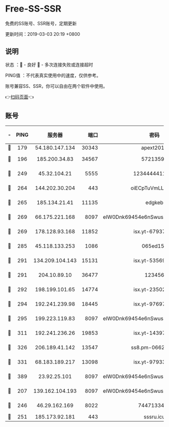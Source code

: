 # Free-SS-SSR

免费的SS账号、SSR账号，定期更新

更新时间：2019-03-03 20:19 +0800

## 说明

状态     ：🙂 - 良好 🙁 - 多次连接失败或连接超时

PING值   ：不代表真实使用中的速度，仅供参考。

账号兼容SS、SSR，你可以自由在两个软件中使用。

👉[扫码页面](https://liesauer.github.io/free-ss-ssr.github.io/)👈

## 账号

|-|PING|服务器|端口|密码|加密方式|区域|
|:----:|:----:|:-----:|-----:|:----:|:----:|:----:|
|🙂|179|54.180.147.134|30343|apext2019|chacha20|KR|
|🙂|196|185.200.34.83|34567|57213592|aes-256-cfb|US|
|🙂|249|45.32.104.21|5555|1234444411111|aes-256-cfb|SG|
|🙂|264|144.202.30.204|443|oiECpTuVmLLxk4Ts|aes-256-cfb|US|
|🙂|265|185.134.21.41|11135|edgkeb|aes-256-cfb|GB|
|🙂|269|66.175.221.168|8097|eIW0Dnk69454e6nSwuspv9DmS201tQ0D|aes-256-cfb|US|
|🙂|269|178.128.93.168|11852|isx.yt-67937550|aes-256-cfb|SG|
|🙂|285|45.118.133.253|1086|065ed15a|aes-256-cfb|SG|
|🙂|291|134.209.104.143|15131|isx.yt-53569932|aes-256-cfb|SG|
|🙂|291|204.10.89.10|36477|123456|aes-256-cfb|US|
|🙂|292|198.199.101.65|14774|isx.yt-23502068|aes-256-cfb|US|
|🙂|294|192.241.239.98|18445|isx.yt-97697625|aes-256-cfb|US|
|🙂|295|199.223.119.83|8097|eIW0Dnk69454e6nSwuspv9DmS201tQ0D|aes-256-cfb|US|
|🙂|311|192.241.236.26|19853|isx.yt-14397155|aes-256-cfb|US|
|🙂|326|206.189.41.142|13547|ss8.pm-06627885|aes-256-cfb|SG|
|🙂|331|68.183.189.217|13098|isx.yt-97933263|aes-256-cfb|SG|
|🙂|389|23.92.25.101|8097|eIW0Dnk69454e6nSwuspv9DmS201tQ0D|aes-256-cfb|US|
|🙂|207|139.162.104.193|8097|eIW0Dnk69454e6nSwuspv9DmS201tQ0D|aes-256-cfb|JP|
|🙂|246|46.29.162.169|8022|7447133485|aes-256-cfb|RU|
|🙁|251|185.173.92.181|443|sssru.icu|rc4-md5|RU|
